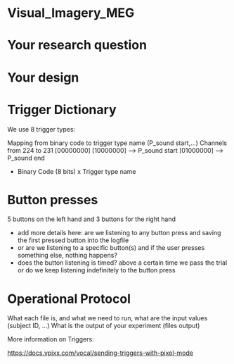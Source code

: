 # Visual_Imagery_MEG


# Your research question



# Your design



# Trigger Dictionary

We use 8 trigger types:

Mapping from binary code to trigger type name (P_sound start,...)
Channels from 224 to 231 
 [00000000]
[10000000] --> P_sound start
[01000000] --> P_sound end


- Binary Code (8 bits) x Trigger type name








# Button presses 

5 buttons on the left hand
and 3 buttons for the right hand

- add more details here: are we listening to any  button press and saving the first pressed button into the logfile
- or are we listening to a specific button(s) and if the user presses something else, nothing happens?
- does the button listening is timed? above a certain time we pass the trial or do we keep listening indefinitely to the button press


# Operational Protocol

What each file is, and what we need to run, what are the input values (subject ID, ...)
What is the output of your experiment (files output)



More information on Triggers:

https://docs.vpixx.com/vocal/sending-triggers-with-pixel-mode